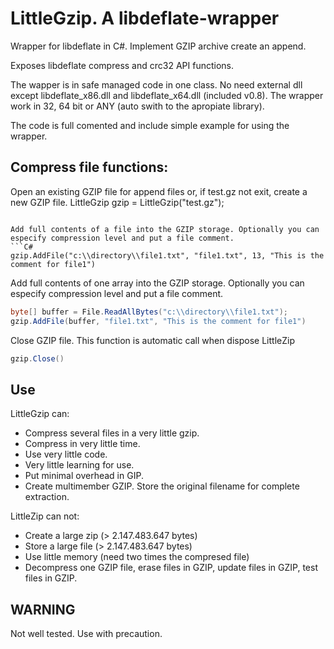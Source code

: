 # LittleGzip. A libdeflate-wrapper
Wrapper for libdeflate in C#. Implement GZIP archive create an append.

Exposes libdeflate compress and crc32 API functions.

The wapper is in safe managed code in one class. No need external dll except libdeflate_x86.dll and libdeflate_x64.dll (included v0.8). The wrapper work in 32, 64 bit or ANY (auto swith to the apropiate library).

The code is full comented and include simple example for using the wrapper.
## Compress file functions:
Open an existing GZIP file for append files or, if test.gz not exit, create a new GZIP file.
LittleGzip gzip = LittleGzip("test.gz");
```

Add full contents of a file into the GZIP storage. Optionally you can especify compression level and put a file comment.
```C#
gzip.AddFile("c:\\directory\\file1.txt", "file1.txt", 13, "This is the comment for file1")
```

Add full contents of one array into the GZIP storage. Optionally you can especify compression level and put a file comment.
```C#
byte[] buffer = File.ReadAllBytes("c:\\directory\\file1.txt");
gzip.AddFile(buffer, "file1.txt", "This is the comment for file1")
```

Close GZIP file. This function is automatic call when dispose LittleZip
```C#
gzip.Close()
```

## Use
LittleGzip can:
- Compress several files in a very little gzip.
- Compress in very little time.
- Use very little code.
- Very little learning for use.
- Put minimal overhead in GIP. 
- Create multimember GZIP. Store the original filename for complete extraction.

LittleZip can not:
- Create a large zip (> 2.147.483.647 bytes)
- Store a large file (> 2.147.483.647 bytes)
- Use little memory (need two times the compresed file)
- Decompress one GZIP file, erase files in GZIP, update files in GZIP, test files in GZIP.

## WARNING
Not well tested. Use with precaution.
